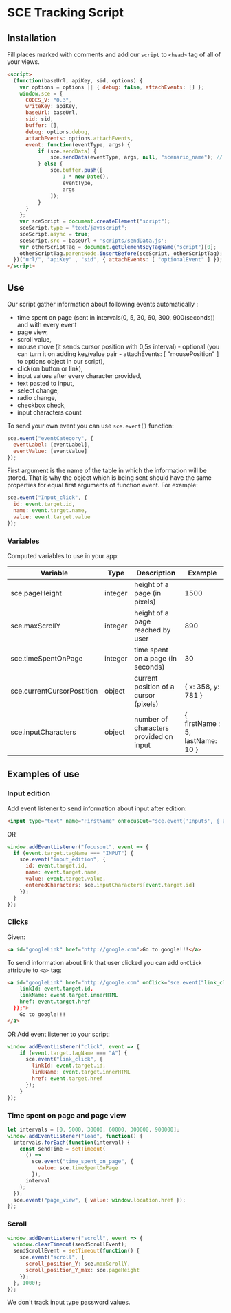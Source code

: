 # SCE Tracking Script

## Installation

Fill places marked with comments and add our `script` to `<head>` tag of all of your views.

```html
<script>
  (function(baseUrl, apiKey, sid, options) {
    var options = options || { debug: false, attachEvents: [] };
    window.sce = {
      CODES_V: "0.3",
      writeKey: apiKey,
      baseUrl: baseUrl,
      sid: sid,
      buffer: [],
      debug: options.debug,
      attachEvents: options.attachEvents,
      event: function(eventType, args) {
          if (sce.sendData) {
              sce.sendData(eventType, args, null, "scenario_name"); // change scenario_name to name of scenario you want to use or leave empty if you want to use scenario www_events
          } else {
              sce.buffer.push([
                  1 * new Date(),
                  eventType,
                  args
              ]);
          }
      }
    };
    var sceScript = document.createElement("script");
    sceScript.type = "text/javascript";
    sceScript.async = true;
    sceScript.src = baseUrl + 'scripts/sendData.js';
    var otherScriptTag = document.getElementsByTagName("script")[0];
    otherScriptTag.parentNode.insertBefore(sceScript, otherScriptTag);
  })("url/", "apiKey" , "sid", { attachEvents: [ "optionalEvent" ] }); // change url to sce url, add api key, customer id and options
</script>
```

## Use

Our script gather information about following events automatically :

* time spent on page (sent in intervals(0, 5, 30, 60, 300, 900(seconds)) and with every event
* page view,
* scroll value,
* mouse move (it sends cursor position with 0,5s interval) - optional (you can turn it on adding key/value pair - attachEvents: [ "mousePosition" ] to options object in our script),
* click(on button or link),
* input values after every character provided,
* text pasted to input,
* select change,
* radio change,
* checkbox check,
* input characters count

To send your own event you can use `sce.event()` function:

```javascript
sce.event("eventCategory", {
  eventLabel: [eventLabel],
  eventValue: [eventValue]
});
```

First argument is the name of the table in which the information will be stored. That is why the object which is being sent should have the same properties for equal first arguments of function event.
For example:

```javascript
sce.event("Input_click", {
  id: event.target.id,
  name: event.target.name,
  value: event.target.value
});
```

### Variables

Computed variables to use in your app:

| Variable                   | Type    | Description                                          | Example                         |
| -------------------------- | ------- | ---------------------------------------------------- | ------------------------------- |
| sce.pageHeight             | integer | height of a page (in pixels)                        | 1500 |
| sce.maxScrollY             | integer | height of a page reached by user | 890 |
| sce.timeSpentOnPage        | integer | time spent on a page (in seconds) | 30 |
| sce.currentCursorPostition | object  | current position of a cursor (pixels) | { x: 358, y: 781 } |
| sce.inputCharacters        | object  | number of characters provided on input | { firstName : 5, lastName: 10 } |

## Examples of use

### Input edition

Add event listener to send information about input after edition:

```html
<input type="text" name="FirstName" onFocusOut="sce.event('Inputs', { action: "input_edition", id: event.target.id, name: event.target.name, value: event.target.value, enteredCharacters: sce.inputCharacters[event.target.id] })">
```

OR

```javascript
window.addEventListener("focusout", event => {
  if (event.target.tagName === "INPUT") {
    sce.event("input_edition", {
      id: event.target.id,
      name: event.target.name,
      value: event.target.value,
      enteredCharacters: sce.inputCharacters[event.target.id]
    });
  }
});
```

### Clicks

Given:

```html
<a id="googleLink" href="http://google.com">Go to google!!!</a>
```

To send information about link that user clicked you can add `onClick` attribute to `<a>` tag:

```html
<a id="googleLink" href="http://google.com" onClick="sce.event("link_click", {
    linkId: event.target.id,
    linkName: event.target.innerHTML
    href: event.target.href
  });">
    Go to google!!!
</a>
```

OR
Add event listener to your script:

```javascript
window.addEventListener("click", event => {
    if (event.target.tagName === "A") {
      sce.event("link_click", {
        linkId: event.target.id,
        linkName: event.target.innerHTML
        href: event.target.href
      });
    }
});
```

### Time spent on page and page view

```javascript
let intervals = [0, 5000, 30000, 60000, 300000, 900000];
window.addEventListener("load", function() {
  intervals.forEach(function(interval) {
    const sendTime = setTimeout(
      () =>
        sce.event("time_spent_on_page", {
          value: sce.timeSpentOnPage
        }),
      interval
    );
  });
  sce.event("page_view", { value: window.location.href });
});
```

### Scroll

```javascript
window.addEventListener("scroll", event => {
  window.clearTimeout(sendScrollEvent);
  sendScrollEvent = setTimeout(function() {
    sce.event("scroll", {
      scroll_position_Y: sce.maxScrollY,
      scroll_position_Y_max: sce.pageHeight
    });
  }, 1000);
});
```

We don't track input type password values.

